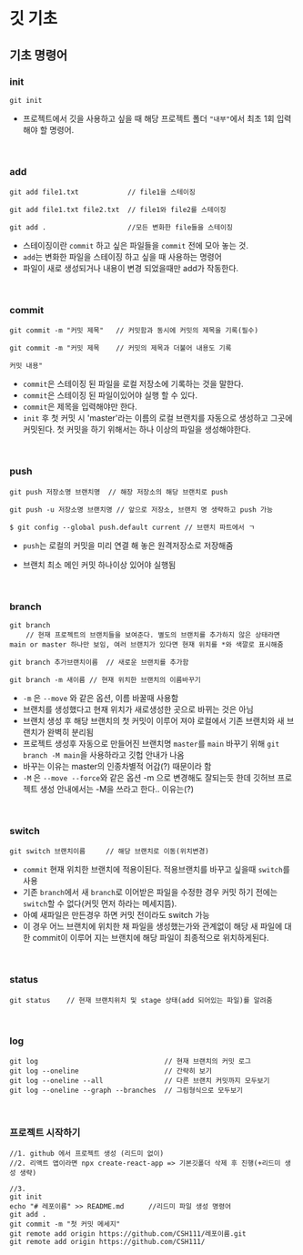 # 깃 기초

## 기초 명령어

### init

```
git init
```

- 프로젝트에서 깃을 사용하고 싶을 때 해당 프로젝트 폴더 `"내부"`에서 최초 1회 입력해야 할 명령어.

<br>

### add

```
git add file1.txt            // file1을 스테이징

git add file1.txt file2.txt  // file1와 file2를 스테이징

git add .                    //모든 변화한 file들을 스테이징
```

- 스테이징이란 `commit` 하고 싶은 파일들을 `commit` 전에 모아 놓는 것.
- `add`는 변화한 파일을 스테이징 하고 싶을 때 사용하는 명령어
- 파일이 새로 생성되거나 내용이 변경 되었을때만 add가 작동한다.

<br>

### commit

```
git commit -m "커밋 제목"   // 커밋함과 동시에 커밋의 제목을 기록(필수)

git commit -m "커밋 제목    // 커밋의 제목과 더불어 내용도 기록

커밋 내용"

```

- `commit`은 스테이징 된 파일을 로컬 저장소에 기록하는 것을 말한다.
- `commit`은 스테이징 된 파일이있어야 실행 할 수 있다.
- `commit`은 제목을 입력해야만 한다.
- `init` 후 첫 커밋 시 'master'라는 이름의 로컬 브랜치를 자동으로 생성하고 그곳에 커밋된다. 첫 커밋을 하기 위해서는 하나 이상의 파일을 생성해야한다.

<br>

### push

```
git push 저장소명 브랜치명  // 해장 저장소의 해당 브랜치로 push

git push -u 저장소명 브랜치명 // 앞으로 저장소, 브랜치 명 생략하고 push 가능

$ git config --global push.default current // 브랜치 파트에서 ㄱ
```

- `push`는 로컬의 커밋을 미리 연결 해 놓은 원격저장소로 저장해줌

- 브랜치 최소 메인 커밋 하나이상 있어야 실행됨

<br>

### branch

```
git branch
    // 현재 프로젝트의 브랜치들을 보여준다. 별도의 브랜치를 추가하지 않은 상태라면 main or master 하나만 보임, 여러 브랜치가 있다면 현재 위치를 *와 색깔로 표시해줌

git branch 추가브랜치이름  // 새로운 브랜치를 추가함

git branch -m 새이름 // 현재 위치한 브랜치의 이름바꾸기

```

- `-m` 은 `--move` 와 같은 옵션, 이름 바꿀때 사용함
- 브랜치를 생성했다고 현재 위치가 새로생성한 곳으로 바뀌는 것은 아님
- 브랜치 생성 후 해당 브랜치의 첫 커밋이 이루어 져야 로컬에서 기존 브랜치와 새 브랜치가 완벽히 분리됨
- 프로젝트 생성후 자동으로 만들어진 브랜치명 `master`를 `main` 바꾸기 위해
  `git branch -M main`을 사용하라고 깃헙 안내가 나옴
- 바꾸는 이유는 master의 인종차별적 어감(?) 때문이라 함
- `-M` 은 `--move --force`와 같은 옵션 -m 으로 변경해도 잘되는듯 한데 깃허브 프로젝트 생성 안내에서는 -M을 쓰라고 한다.. 이유는(?)

<br>

### switch

```
git switch 브랜치이름     // 해당 브랜치로 이동(위치변경)
```

- `commit` 현재 위치한 브랜치에 적용이된다. 적용브랜치를 바꾸고 싶을때 `switch`를 사용
- 기존 `branch`에서 새 `branch`로 이어받은 파일을 수정한 경우 커밋 하기 전에는 `switch`할 수 없다(커밋 먼저 하라는 메세지뜸).
- 아예 새파일은 만든경우 하면 커밋 전이라도 switch 가능
- 이 경우 어느 브랜치에 위치한 채 파일을 생성했는가와 관계없이 해당 새 파일에 대한 commit이 이루어 지는 브랜치에 해당 파일이 최종적으로 위치하게된다.

<br>

### status

```
git status    // 현재 브랜치위치 및 stage 상태(add 되어있는 파일)를 알려줌
```

<br>

### log

```
git log                               // 현재 브랜치의 커밋 로그
git log --oneline                     // 간략히 보기
git log --oneline --all               // 다른 브랜치 커밋까지 모두보기
git log --oneline --graph --branches  // 그림형식으로 모두보기
```

<br>

### 프로젝트 시작하기

```
//1. github 에서 프로젝트 생성 (리드미 없이)
//2. 리액트 앱이라면 npx create-react-app => 기본깃폴더 삭제 후 진행(+리드미 생성 생략)

//3.
git init
echo "# 레포이름" >> README.md      //리드미 파일 생성 명령어
git add .
git commit -m "첫 커밋 메세지"
git remote add origin https://github.com/CSH111/레포이름.git
git remote add origin https://github.com/CSH111/
```
